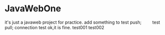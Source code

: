 # JavaWebOne
it's just a javaweb  project for practice.
add something to test push;
          test pull;
connection test
ok,it is fine.
test001
test002


